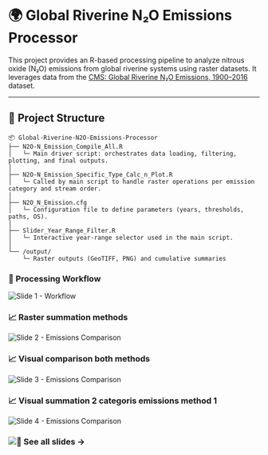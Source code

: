 # 🌍 Global Riverine N₂O Emissions Processor

This project provides an R-based processing pipeline to analyze nitrous oxide (N₂O) emissions from global riverine systems using raster datasets. It leverages data from the [CMS: Global Riverine N₂O Emissions, 1900–2016](https://daac.ornl.gov/CMS/guides/Global_Riverine_N2O_Emissions.html) dataset.

---

## 📁 Project Structure

```text
📦 Global-Riverine-N2O-Emissions-Processor
├── N2O-N_Emission_Compile_All.R
│   └─ Main driver script: orchestrates data loading, filtering, plotting, and final outputs.
│
├── N2O-N_Emission_Specific_Type_Calc_n_Plot.R
│   └─ Called by main script to handle raster operations per emission category and stream order.
│
├── N2O_N_Emission.cfg
│   └─ Configuration file to define parameters (years, thresholds, paths, OS).
│
├── Slider_Year_Range_Filter.R
│   └─ Interactive year-range selector used in the main script.
│
└── /output/
    └─ Raster outputs (GeoTIFF, PNG) and cumulative summaries

```

### 🧭 Processing Workflow

![Slide 1 - Workflow](figures/slide_02.png)

### 📈 Raster summation methods

![Slide 2 - Emissions Comparison](figures/slide_03.png)

### 📈 Visual comparison both methods

![Slide 3 - Emissions Comparison](figures/slide_09.png)

### 📈 Visual summation 2 categoris emissions method 1

![Slide 4 - Emissions Comparison](figures/slide_11.png)

### ![📂 See all slides →](figures/)

